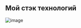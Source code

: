 ## Мой стэк технологий 
![image](https://github.com/user-attachments/assets/5deb39ab-0041-4363-ae20-250fc49dd251)


